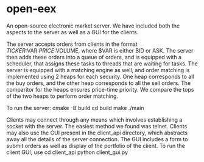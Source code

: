 # open-eex
An open-source electronic market server. We have included both the aspects to the server as well as a GUI for the clients.

The server accepts orders from clients in the format $TICKER:$VAR:$PRICE:$VOLUME, where $VAR is either BID or ASK. The server then adds these orders into a queue of orders, and is equipped with a scheduler, that assigns these tasks to threads that are waiting for tasks. The server is equipped with a matching engine as well, and order matching is implemented using 2 heaps for each security. One heap corresponds to all the buy orders, and the other heap corresponds to all the sell orders. The comparitor for the heaps ensures price-time priority. We compare the tops of the two heaps to perform order matching. 

To run the server:
cmake -B build
cd build
make
./main

Clients may connect through any means which involves establishing a socket with the server. The easiest method we found was telnet. Clients may also use the GUI present in the client_api directory, which abstracts away all the details of the server connection. The GUI includes a form to submit orders as well as display of the portfolio of the client. 
To run the client GUI, use 
cd client_api
python client_gui.py
